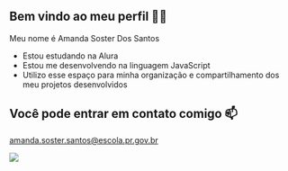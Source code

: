 ## Bem vindo ao meu perfil 💙💙

 Meu nome é Amanda Soster Dos Santos

- Estou estudando na Alura
- Estou me desenvolvendo na linguagem JavaScript
- Utilizo esse espaço para minha organização e compartilhamento dos meu projetos desenvolvidos

## Você pode entrar em contato comigo 📫

 amanda.soster.santos@escola.pr.gov.br

 ![](https://media.tenor.com/_5_dPhYWH90AAAAi/mexican-cat.gif)
